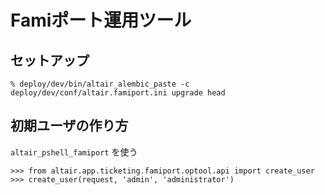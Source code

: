 Famiポート運用ツール
====================

セットアップ
------------

```
% deploy/dev/bin/altair_alembic_paste -c deploy/dev/conf/altair.famiport.ini upgrade head
```


初期ユーザの作り方
------------------

`altair_pshell_famiport` を使う

```
>>> from altair.app.ticketing.famiport.optool.api import create_user
>>> create_user(request, 'admin', 'administrator')
```
